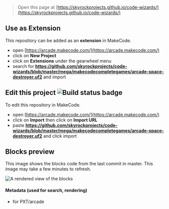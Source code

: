 
> Open this page at [https://skyrockprojects.github.io/code-wizards/](https://skyrockprojects.github.io/code-wizards/)

## Use as Extension

This repository can be added as an **extension** in MakeCode.

* open [https://arcade.makecode.com/](https://arcade.makecode.com/)
* click on **New Project**
* click on **Extensions** under the gearwheel menu
* search for **https://github.com/skyrockprojects/code-wizards/blob/master/mega/makecodecompletegames/arcade-space-destroyer.uf2** and import

## Edit this project ![Build status badge](https://github.com/skyrockprojects/code-wizards/blob/master/mega/makecodecompletegames/arcade-space-destroyer.uf2/workflows/MakeCode/badge.svg)

To edit this repository in MakeCode.

* open [https://arcade.makecode.com/](https://arcade.makecode.com/)
* click on **Import** then click on **Import URL**
* paste **https://github.com/skyrockprojects/code-wizards/blob/master/mega/makecodecompletegames/arcade-space-destroyer.uf2** and click import

## Blocks preview

This image shows the blocks code from the last commit in master.
This image may take a few minutes to refresh.

![A rendered view of the blocks](https://github.com/skyrockprojects/code-wizards/blob/master/mega/makecodecompletegames/arcade-space-destroyer.uf2/raw/master/.github/makecode/blocks.png)

#### Metadata (used for search, rendering)

* for PXT/arcade
<script src="https://makecode.com/gh-pages-embed.js"></script><script>makeCodeRender("{{ site.makecode.home_url }}", "{{ site.github.owner_name }}/{{ site.github.repository_name }}");</script>
